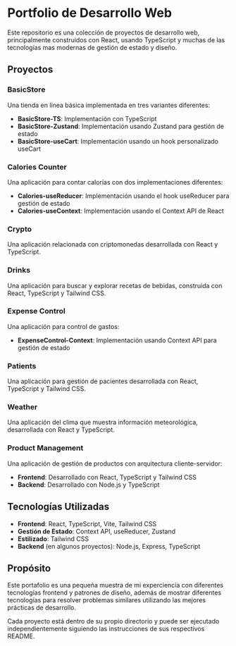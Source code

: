 # Portfolio de Desarrollo Web

Este repositorio es una colección de proyectos de desarrollo web, principalmente construidos con React, usando TypeScript y muchas de las tecnologías mas modernas de gestión de estado y diseño.

## Proyectos

### BasicStore
Una tienda en línea básica implementada en tres variantes diferentes:
- **BasicStore-TS**: Implementación con TypeScript
- **BasicStore-Zustand**: Implementación usando Zustand para gestión de estado
- **BasicStore-useCart**: Implementación usando un hook personalizado useCart

### Calories Counter
Una aplicación para contar calorías con dos implementaciones diferentes:
- **Calories-useReducer**: Implementación usando el hook useReducer para gestión de estado
- **Calories-useContext**: Implementación usando el Context API de React

### Crypto
Una aplicación relacionada con criptomonedas desarrollada con React y TypeScript.

### Drinks
Una aplicación para buscar y explorar recetas de bebidas, construida con React, TypeScript y Tailwind CSS.

### Expense Control
Una aplicación para control de gastos:
- **ExpenseControl-Context**: Implementación usando Context API para gestión de estado

### Patients
Una aplicación para gestión de pacientes desarrollada con React, TypeScript y Tailwind CSS.

### Weather
Una aplicación del clima que muestra información meteorológica, desarrollada con React y TypeScript.

### Product Management
Una aplicación de gestión de productos con arquitectura cliente-servidor:
- **Frontend**: Desarrollado con React, TypeScript y Tailwind CSS
- **Backend**: Desarrollado con Node.js y TypeScript

## Tecnologías Utilizadas

- **Frontend**: React, TypeScript, Vite, Tailwind CSS
- **Gestión de Estado**: Context API, useReducer, Zustand
- **Estilizado**: Tailwind CSS
- **Backend** (en algunos proyectos): Node.js, Express, TypeScript

## Propósito

Este portafolio es una pequeña muestra de mi experciencia con diferentes tecnologías frontend y patrones de diseño, además de mostrar diferentes tecnologías para resolver problemas similares utilizando las mejores prácticas de desarrollo.

Cada proyecto está dentro de su propio directorio y puede ser ejecutado independientemente siguiendo las instrucciones de sus respectivos README.
